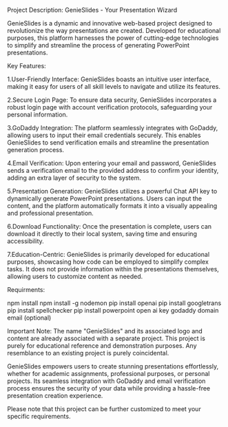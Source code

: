 Project Description: GenieSlides - Your Presentation Wizard

GenieSlides is a dynamic and innovative web-based project designed to revolutionize the way presentations are created. Developed for educational purposes, this platform harnesses the power of cutting-edge technologies to simplify and streamline the process of generating PowerPoint presentations.

Key Features:

1.User-Friendly Interface: GenieSlides boasts an intuitive user interface, making it easy for users of all skill levels to navigate and      utilize its features.

2.Secure Login Page: To ensure data security, GenieSlides incorporates a robust login page with account verification protocols, safeguarding your personal information.

3.GoDaddy Integration: The platform seamlessly integrates with GoDaddy, allowing users to input their email credentials securely. This enables GenieSlides to send verification emails and streamline the presentation generation process.

4.Email Verification: Upon entering your email and password, GenieSlides sends a verification email to the provided address to confirm your identity, adding an extra layer of security to the system.

5.Presentation Generation: GenieSlides utilizes a powerful Chat API key to dynamically generate PowerPoint presentations. Users can input the content, and the platform automatically formats it into a visually appealing and professional presentation.

6.Download Functionality: Once the presentation is complete, users can download it directly to their local system, saving time and ensuring accessibility.

7.Education-Centric: GenieSlides is primarily developed for educational purposes, showcasing how code can be employed to simplify complex tasks. It does not provide information within the presentations themselves, allowing users to customize content as needed.


Requirments:

npm install
npm install -g nodemon
pip install openai
pip install googletrans
pip install spellchecker
pip install powerpoint
open ai key 
godaddy domain email (optional)

Important Note: The name "GenieSlides" and its associated logo and content are already associated with a separate project. This project is purely for educational reference and demonstration purposes. Any resemblance to an existing project is purely coincidental.

GenieSlides empowers users to create stunning presentations effortlessly, whether for academic assignments, professional purposes, or personal projects. Its seamless integration with GoDaddy and email verification process ensures the security of your data while providing a hassle-free presentation creation experience.

Please note that this project can be further customized to meet your specific requirements.
